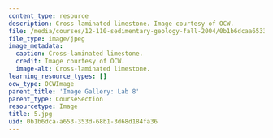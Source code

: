 ```yaml
---
content_type: resource
description: Cross-laminated limestone. Image courtesy of OCW.
file: /media/courses/12-110-sedimentary-geology-fall-2004/0b1b6dcaa653353d68b13d68d184fa36_5.jpg
file_type: image/jpeg
image_metadata:
  caption: Cross-laminated limestone.
  credit: Image courtesy of OCW.
  image-alt: Cross-laminated limestone.
learning_resource_types: []
ocw_type: OCWImage
parent_title: 'Image Gallery: Lab 8'
parent_type: CourseSection
resourcetype: Image
title: 5.jpg
uid: 0b1b6dca-a653-353d-68b1-3d68d184fa36
---
```

